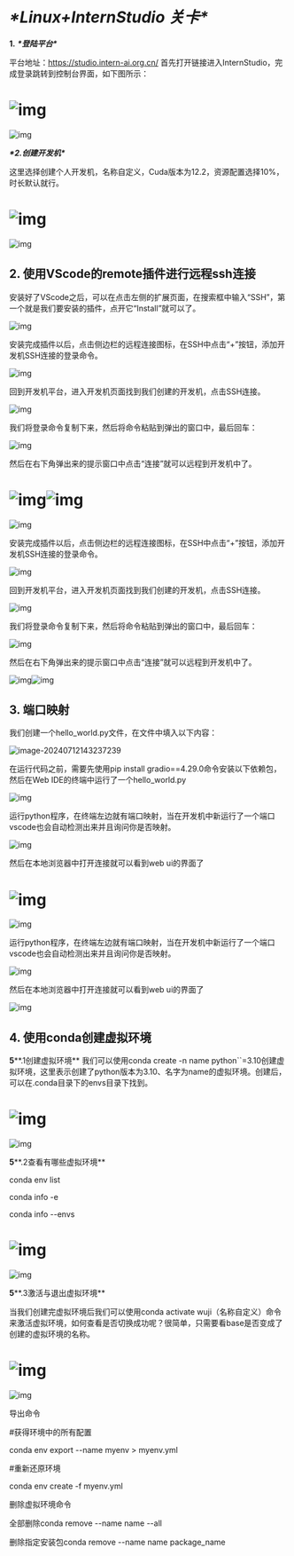 # ***\*Linux+InternStudio 关卡\****

**1.** ***\*登陆平台\**** 

平台地址：https://studio.intern-ai.org.cn/ 首先打开链接进入InternStudio，完成登录跳转到控制台界面，如下图所示：


![img](/images/wps1.jpg) 
=======
![img](/images/wps1.jpg) 


***\*2.创建开发机\**** 

这里选择创建个人开发机，名称自定义，Cuda版本为12.2，资源配置选择10%，时长默认就行。


![img](/images/wps2.jpg) 
=======
![img](/images/wps2.jpg) 


## 2. 使用VScode的remote插件进行远程ssh连接 

安装好了VScode之后，可以在点击左侧的扩展页面，在搜索框中输入“SSH”，第一个就是我们要安装的插件，点开它“Install”就可以了。


![img](/images/wps3.jpg) 

安装完成插件以后，点击侧边栏的远程连接图标，在SSH中点击“+”按钮，添加开发机SSH连接的登录命令。

![img](/images/wps4.jpg) 

回到开发机平台，进入开发机页面找到我们创建的开发机，点击SSH连接。

![img](/images/wps5.jpg) 

我们将登录命令复制下来，然后将命令粘贴到弹出的窗口中，最后回车：

![img](/images/wps6.jpg) 

然后在右下角弹出来的提示窗口中点击“连接”就可以远程到开发机中了。

![img](/images/wps7.jpg)![img](/images/wps8.jpg) 
=======
![img](/images/wps3.jpg) 

安装完成插件以后，点击侧边栏的远程连接图标，在SSH中点击“+”按钮，添加开发机SSH连接的登录命令。

![img](/images/wps4.jpg) 

回到开发机平台，进入开发机页面找到我们创建的开发机，点击SSH连接。

![img](/images/wps5.jpg) 

我们将登录命令复制下来，然后将命令粘贴到弹出的窗口中，最后回车：

![img](/images/wps6.jpg) 

然后在右下角弹出来的提示窗口中点击“连接”就可以远程到开发机中了。

![img](/images/wps7.jpg)![img](/images/wps8.jpg) 


## 3. 端口映射 

我们创建一个hello_world.py文件，在文件中填入以下内容：

![image-20240712143237239](/images/image-20240712143237239.png)

在运行代码之前，需要先使用pip install gradio==4.29.0命令安装以下依赖包，然后在Web IDE的终端中运行了一个hello_world.py


![img](/images/wps9.jpg) 

运行python程序，在终端左边就有端口映射，当在开发机中新运行了一个端口vscode也会自动检测出来并且询问你是否映射。

![img](/images/wps10.jpg) 

然后在本地浏览器中打开连接就可以看到web ui的界面了

![img](/images/wps11.jpg) 
=======
![img](/images/wps9.jpg) 

运行python程序，在终端左边就有端口映射，当在开发机中新运行了一个端口vscode也会自动检测出来并且询问你是否映射。

![img](/images/wps10.jpg) 

然后在本地浏览器中打开连接就可以看到web ui的界面了

![img](/images/wps11.jpg) 


## 4. 使用conda创建虚拟环境 

**5****.1创建虚拟环境** 我们可以使用conda create -n name python``=3.10创建虚拟环境，这里表示创建了python版本为3.10、名字为name的虚拟环境。创建后，可以在.conda目录下的envs目录下找到。


![img](/images/wps12.jpg) 
=======
![img](/images/wps12.jpg) 


**5****.2查看有哪些虚拟环境** 

conda env list 

conda info -e 

conda info --envs


![img](/images/wps13.jpg) 
=======
![img](/images/wps13.jpg) 


**5****.3激活与退出虚拟环境** 

当我们创建完虚拟环境后我们可以使用conda activate wuji（名称自定义）命令来激活虚拟环境，如何查看是否切换成功呢？很简单，只需要看base是否变成了创建的虚拟环境的名称。


![img](/images/wps14.jpg) 
=======
![img](/images/wps14.jpg) 


导出命令 

\#获得环境中的所有配置 

conda env export --name myenv > myenv.yml 

\#重新还原环境

 conda env create -f myenv.yml

删除虚拟环境命令 

全部删除conda remove --name name --all 

删除指定安装包conda remove --name name package_name

 
